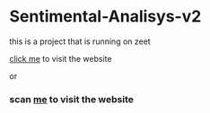 # Sentimental-Analisys-v2

this is a project that is running on zeet

[click me](https://sentimental-analisys-v2-9b0p-master-rzgpff26oq-wm.a.run.app/) to visit the website

or

### scan [me](https://github.com/MementoMori11723/sentimental_analisys_v2/edit/master/Screenshot.png) to visit the website
